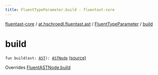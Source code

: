 ```yaml
---
title: FluentTypeParameter.build - fluentast-core
---
```


[fluentast-core](../../index.html) / [at.hschroedl.fluentast.ast](../index.html) / [FluentTypeParameter](index.html) / [build](.)

# build

`fun build(ast: `[`AST`](https://help.eclipse.org/neon/topic/org.eclipse.jdt.doc.isv/reference/api/org/eclipse/jdt/core/dom/AST.html)`): `[`ASTNode`](https://help.eclipse.org/neon/topic/org.eclipse.jdt.doc.isv/reference/api/org/eclipse/jdt/core/dom/ASTNode.html) [(source)](http://github.com/hschroedl/fluentast/tree/master/core/at.hschroedl.fluentast/ast/ASTNode.kt#L129)

Overrides [FluentASTNode.build](../-fluent-a-s-t-node/build.html)


